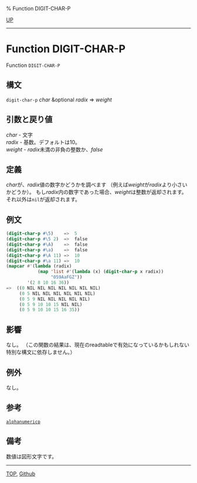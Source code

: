 % Function DIGIT-CHAR-P

[UP](13.2.html)  

---

# Function DIGIT-CHAR-P


Function `DIGIT-CHAR-P`


## 構文

`digit-char-p` *char* &optional *radix* => *weight*


## 引数と戻り値

*char* - 文字  
*radix* - 基数。デフォルトは10。  
*weight* - *radix*未満の非負の整数か、*false*


## 定義

*char*が、*radix*値の数字かどうかを調べます
（例えば*weight*が*radix*より小さいかどうか）。
もし*radix*内の数字であった場合、*weight*は整数が返却されます。
それ以外は`nil`が返却されます。


## 例文

```lisp
(digit-char-p #\5)    =>  5
(digit-char-p #\5 2)  =>  false
(digit-char-p #\A)    =>  false
(digit-char-p #\a)    =>  false
(digit-char-p #\A 11) =>  10
(digit-char-p #\a 11) =>  10
(mapcar #'(lambda (radix)
            (map 'list #'(lambda (x) (digit-char-p x radix))
                 "059AaFGZ"))
        '(2 8 10 16 36))
=>  ((0 NIL NIL NIL NIL NIL NIL NIL)
     (0 5 NIL NIL NIL NIL NIL NIL)
     (0 5 9 NIL NIL NIL NIL NIL)
     (0 5 9 10 10 15 NIL NIL)
     (0 5 9 10 10 15 16 35))
```


## 影響

なし。
（この関数の結果は、現在のreadtableで有効になっているかもしれない
特別な構文に依存しません。）


## 例外

なし。


## 参考

[`alphanumericp`](13.2.alphanumericp.html)


## 備考

数値は図形文字です。


---
[TOP](index.html),  [Github](https://github.com/nptcl/npt-japanese)

